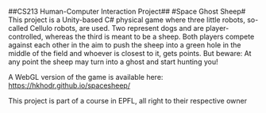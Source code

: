 ##CS213 Human-Computer Interaction Project##
#Space Ghost Sheep#
This project is a Unity-based C# physical game where three little robots,
so-called Cellulo robots, are used. Two represent dogs and are player-
controlled, whereas the third is meant to be a sheep. Both players compete
against each other in the aim to push the sheep into a green hole in the
middle of the field and whoever is closest to it, gets points. But beware:
At any point the sheep may turn into a ghost and start hunting you!

A WebGL version of the game is available here: https://hkhodr.github.io/spacesheep/

This project is part of a course in EPFL, all right to their respective owner